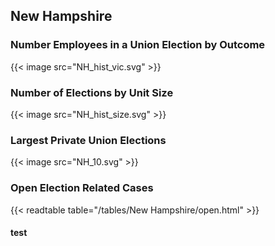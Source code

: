 ##  New Hampshire

### Number Employees in a Union Election by Outcome
{{< image src="NH_hist_vic.svg" >}}

### Number of Elections by Unit Size
{{< image src="NH_hist_size.svg" >}}

### Largest Private Union Elections
{{< image src="NH_10.svg" >}}

### Open Election Related Cases
{{< readtable table="/tables/New Hampshire/open.html" >}}

#### test
